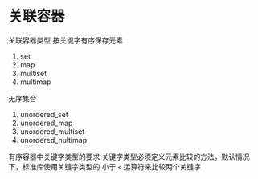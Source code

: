 # 关联容器

关联容器类型
按关键字有序保存元素
1. set
2. map
3. multiset
4. multimap

无序集合
1. unordered_set
2. unordered_map
3. unordered_multiset
4. unordered_nultimap

有序容器中关键字类型的要求
关键字类型必须定义元素比较的方法，默认情况下，标准库使用关键字类型的
小于 `<` 运算符来比较两个关键字

